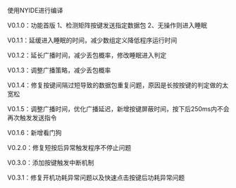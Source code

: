 使用NYIDE进行编译

V0.1.0：功能首版
        1、检测矩阵按键发送指定数据包
        2、无操作则进入睡眠

V0.1.1：延缓进入睡眠的时间，减少数组定义降低程序运行时间

V0.1.2：延长广播时间，减少丢包概率，修改睡眠进入判定

V0.1.3：调整广播策略，减少丢包概率

V0.1.4：修复按键间隔过短导致的数据包重复问题，原因是长按按键的判定做的太宽松

V0.1.5：调整广播时间，优化广播延迟，新增按键屏蔽时间，按下后250ms内不会再次触发发送指令

V0.1.6：新增看门狗

V0.2.0：修复短按后异常触发程序不停止问题

V0.3.0：添加按键触发中断机制

V0.3.1：修复开机功耗异常问题以及快速点击按键后功耗异常问题
